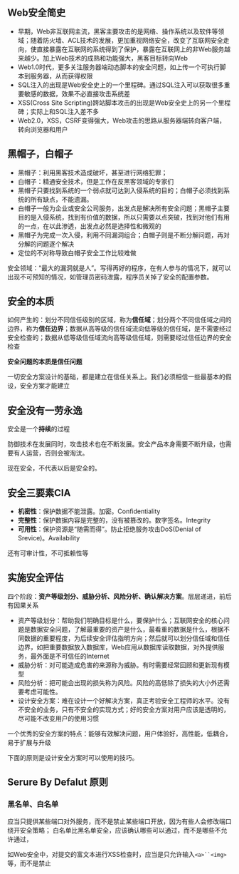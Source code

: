 
## Web安全简史


- 早期，Web非互联网主流，黑客主要攻击的是网络、操作系统以及软件等领域；随着防火墙、ACL技术的发展，更加重视网络安全，改变了互联网安全走向，使直接暴露在互联网的系统得到了保护，暴露在互联网上的非Web服务越来越少。加上Web技术的成熟和功能强大，黑客目标转向Web
- Web1.0时代，更多关注服务器端动态脚本的安全问题，如上传一个可执行脚本到服务器，从而获得权限
- SQL注入的出现是Web安全史上的一个里程碑。通过SQL注入可以获取很多重要敏感的数据，效果不必直接攻击系统差
- XSS(Cross Site Scripting)跨站脚本攻击的出现是Web安全史上的另一个里程碑；实际上和SQL注入差不多
- Web2.0，XSS，CSRF变得强大，Web攻击的思路从服务器端转向客户端，转向浏览器和用户


## 黑帽子，白帽子

- 黑帽子：利用黑客技术造成破坏，甚至进行网络犯罪；
- 白帽子：精通安全技术，但是工作在反黑客领域的专家们
- 黑帽子只要找到系统的一个弱点就可达到入侵系统的目的；白帽子必须找到系统的所有缺点，不能遗漏。
- 白帽子一般为企业或安全公司服务，出发点是解决所有安全问题；黑帽子主要目的是入侵系统，找到有价值的数据，所以只需要以点突破，找到对他们有用的一点，在以此渗透，出发点必然是选择性和微观的
- 黑帽子为完成一次入侵，利用不同漏洞组合；白帽子则是不断分解问题，再对分解的问题逐个解决
- 定位的不对称导致白帽子安全工作比较难做

安全领域：“最大的漏洞就是人”。写得再好的程序，在有人参与的情况下，就可以出现不可预知的情况，如管理员密码泄露，程序员关掉了安全的配置参数。

## 安全的本质


如何产生的：划分不同信任级别的区域，称为**信任域**；划分两个不同信任域之间的边界，称为**信任边界**；数据从高等级的信任域流向低等级的信任域，是不需要经过安全检查的；数据从低等级信任域流向高等级信任域，则需要经过信任边界的安全检查

**安全问题的本质是信任问题**

一切安全方案设计的基础，都是建立在信任关系上。我们必须相信一些最基本的假设，安全方案才能建立


## 安全没有一劳永逸

安全是一个**持续**的过程

防御技术在发展同时，攻击技术也在不断发展。安全产品本身需要不断升级，也需要有人运营，否则会被淘汰。

现在安全，不代表以后是安全的。


## 安全三要素CIA

- **机密性**：保护数据不能泄露。加密。Confidentiality
- **完整性**：保护数据内容是完整的，没有被篡改的。数字签名。Integrity
- **可用性**：保护资源是“随需而得”。防止拒绝服务攻击DoS(Denial of Srevice)。Availability

还有可审计性，不可抵赖性等


## 实施安全评估

四个阶段：**资产等级划分、威胁分析、风险分析、确认解决方案**。层层递进，前后有因果关系

- 资产等级划分：帮助我们明确目标是什么，要保护什么；互联网安全的核心问题是数据安全问题，了解最重要的资产是什么，最看重的数据是什么，根据不同数据的重要程度，为后续安全评估指明方向；然后就可以划分信任域和信任边界，如把重要数据放入数据库，Web应用从数据库读取数据，对外提供服务，最外面是不可信任的Internet
- 威胁分析：对可能造成危害的来源称为威胁。有时需要经常回顾和更新现有模型
- 风险分析：把可能会出现的损失称为风险。风险的高低除了损失的大小外还需要考虑可能性。
- 设计安全方案：难在设计一个好解决方案，真正考验安全工程师的水平。没有不安全的业务，只有不安全的实现方式；好的安全方案对用户应该是透明的，尽可能不改变用户的使用习惯

一个优秀的安全方案的特点：能够有效解决问题，用户体验好，高性能，低耦合，易于扩展与升级

下面的原则是设计安全方案时可以使用的技巧。

## Serure By Defalut 原则

### 黑名单、白名单

应当只提供某些端口对外服务，而不是禁止某些端口开放，因为有些人会修改端口绕开安全策略；
白名单比黑名单安全，应该确认哪些可以通过，而不是哪些不允许通过，

如Web安全中，对提交的富文本进行XSS检查时，应当是只允许输入`<a>``<img>`等，而不是禁止<script><iframe>标签。如果以后出现新的攻击标签，黑名单就有问题

当然，白名单并不是一定就安全，因为安全也是建立在信任问题上，使用白名单设计安全方案，就说明白名单是好的，是安全的。如果名单中有不安全的，也就没有安全可言

### 最小权限原则

要求系统只授予主体必要的权限，而不是过度授权，能有效减少系统、网络、应用、数据库出错的机会

需要认真梳理业务需要的权限。很多时候，开发者不知道业务授予用户的权限过高。

## Defense in Depth 纵深防御原则

包含两层含义：首先，要在各个不同层面、不同方面实施安全方案，避免出现疏漏，不同安全方案之间要相互配合；其次，要在正确的地方做正确的事情，即在解决根本问题的地方实施针对性的安全方案

纵深防御不是同一个安全方案做两遍或多遍，避免木桶效应

## 数据与代码分离原则

这一原则广泛使用与各种由于“注入”而引发安全问题的场景

缓冲区溢出--程序在栈或堆中，将用户数据被当做代码执行，混淆了代码和数据的边界，违背开发者的本意

Web安全中，注入引起的问题：XSS,SQL Injection，CRLF Injection， X-Path Injection

## 不可预测原则

当无法做到系统中没有漏洞，可以采用让漏洞的攻击方法失效。

不可预测性能有效的对抗篡改、伪造的攻击，让攻击者无法猜测如何攻击

可以用在一些敏感数据上，如CSRF的防御技术上，通常会使用一个token来进行有效防御，因为攻击者在尝试攻击过程中，无法提前预知这个token的值；如用户id无法预测

不可预测性的实现往往需要用到加密算法，随机数算法，哈希算法

Secure By Default要时刻牢记；纵深防御要更全面更正确的看待问题；数据与代码分离，是从漏洞成因上看问题；不可预测性从克服攻击方法的角度上看问题